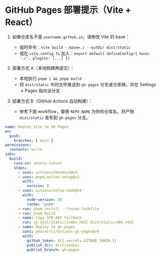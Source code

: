 # GitHub Pages 部署提示（Vite + React）

1) 如果仓库名不是 `username.github.io`，请修改 Vite 的 base：
   - 临时命令：`vite build --base=./ --outDir dist/static`
   - 或在 `vite.config.ts` 加入：`export default defineConfig({ base: './', plugins: [...] })`

2) 部署方式 A（本地构建再提交）：
   - 本地执行 `pnpm i && pnpm build`
   - 将 `dist/static` 中的文件推送到 `gh-pages` 分支或仓库根，并在 Settings -> Pages 指向该分支

3) 部署方式 B（GitHub Actions 自动构建）：
   - 参考下面 workflow，替换 `REPO_NAME` 为你的仓库名，将产物 `dist/static` 发布到 `gh-pages` 分支。

```yaml
name: Deploy Vite to GH Pages
on:
  push:
    branches: [ main ]
permissions:
  contents: write
jobs:
  build:
    runs-on: ubuntu-latest
    steps:
      - uses: actions/checkout@v4
      - uses: pnpm/action-setup@v3
        with:
          version: 9
      - uses: actions/setup-node@v4
        with:
          node-version: 20
          cache: 'pnpm'
      - run: pnpm install --frozen-lockfile
      - run: pnpm build
      - name: Copy SPA 404 fallback
        run: cp dist/static/index.html dist/static/404.html
      - name: Deploy to gh-pages
        uses: peaceiris/actions-gh-pages@v4
        with:
          github_token: ${{ secrets.GITHUB_TOKEN }}
          publish_dir: dist/static
          publish_branch: gh-pages
```

